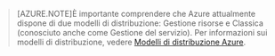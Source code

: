  >[AZURE.NOTE]È importante comprendere che Azure attualmente dispone di due modelli di distribuzione: Gestione risorse e Classica (conosciuto anche come Gestione del servizio). Per informazioni sui modelli di distribuzione, vedere [Modelli di distribuzione Azure](../azure-classic-rm.md).

<!---HONumber=Nov15_HO2-->